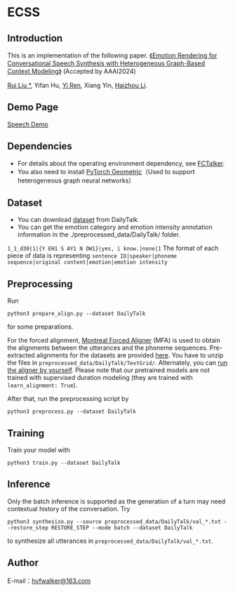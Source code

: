 # ECSS

## Introduction
This is an implementation of the following paper.
[《Emotion Rendering for Conversational Speech Synthesis with Heterogeneous Graph-Based Context Modeling》](https://arxiv.org/pdf/2312.11947.pdf)
 (Accepted by AAAI2024)

[Rui Liu *](https://ttslr.github.io/), Yifan Hu, [Yi Ren](https://rayeren.github.io/), Xiang Yin, [Haizhou Li](https://colips.org/~eleliha/).

## Demo Page
[Speech Demo](https://walker-hyf.github.io/ECSS/)

## Dependencies
* For details about the operating environment dependency, see [FCTalker](https://github.com/walker-hyf/FCTalker/edit/main/README.md).
* You also need to install [PyTorch Geometric](https://pytorch-geometric.readthedocs.io/en/stable/index.html)（Used to support heterogeneous graph neural networks）

## Dataset
* You can download [dataset](https://drive.google.com/drive/folders/1WRt-EprWs-2rmYxoWYT9_13omlhDHcaL) from DailyTalk.
* You can get the emotion category and emotion intensity annotation information in the ./preprocessed_data/DailyTalk/ folder.

`1_1_d30|1|{Y EH1 S AY1 N OW1}|yes, i know.|none|1` The format of each piece of data is representing `sentence ID|speaker|phoneme sequence|original content|emotion|emotion intensity`

## Preprocessing

Run 
  ```
  python3 prepare_align.py --dataset DailyTalk
  ```
  for some preparations.

  For the forced alignment, [Montreal Forced Aligner](https://montreal-forced-aligner.readthedocs.io/en/latest/) (MFA) is used to obtain the alignments between the utterances and the phoneme sequences.
  Pre-extracted alignments for the datasets are provided [here](https://drive.google.com/drive/folders/1fizpyOiQ1lG2UDaMlXnT3Ll4_j6Xwg7K?usp=sharing). 
  You have to unzip the files in `preprocessed_data/DailyTalk/TextGrid/`. Alternately, you can [run the aligner by yourself](https://montreal-forced-aligner.readthedocs.io/en/latest/user_guide/workflows/index.html). Please note that our pretrained models are not trained with supervised duration modeling (they are trained with `learn_alignment: True`).

  After that, run the preprocessing script by
  ```
  python3 preprocess.py --dataset DailyTalk
  ```

## Training

Train your model with
```
python3 train.py --dataset DailyTalk
```

## Inference

Only the batch inference is supported as the generation of a turn may need contextual history of the conversation. Try

```
python3 synthesize.py --source preprocessed_data/DailyTalk/val_*.txt --restore_step RESTORE_STEP --mode batch --dataset DailyTalk
```
to synthesize all utterances in `preprocessed_data/DailyTalk/val_*.txt`.


## Author

E-mail：hyfwalker@163.com
